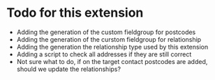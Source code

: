 Todo for this extension
=======================

- Adding the generation of the custom fieldgroup for postcodes
- Adding the generation of the curstom fieldgroup for relationship
- Adding the generation the relationship type used by this extension
- Adding a script to check all addresses if they are still correct
- Not sure what to do, if on the target contact postcodes are added, should we update the relationships?


